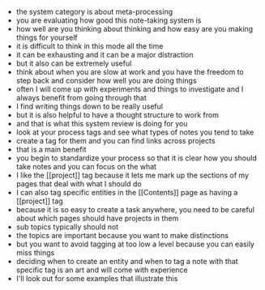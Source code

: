 - the system category is about meta-processing
- you are evaluating how good this note-taking system is
- how well are you thinking about thinking and how easy are you making things for yourself
- it is difficult to think in this mode all the time
- it can be exhausting and it can be a major distraction
- but it also can be extremely useful
- think about when you are slow at work and you have the freedom to step back and consider how well you are doing things
- often I will come up with experiments and things to investigate and I always benefit from going through that
- I find writing things down to be really useful
- but it is also helpful to have a thought structure to work from
- and that is what this system review is doing for you
- look at your process tags and see what types of notes you tend to take
- create a tag for them and you can find links across projects
- that is a main benefit
- you begin to standardize your process so that it is clear how you should take notes and you can focus on the what
- I like the [[project]] tag because it lets me mark up the sections of my pages that deal with what I should do
- I can also tag specific entities in the [[Contents]] page as having a [[project]] tag
- because it is so easy to create a task anywhere, you need to be careful about which pages should have projects in them
- sub topics typically should not
- the topics are important because you want to make distinctions
- but you want to avoid tagging at too low a level because you can easily miss things
- deciding when to create an entity and when to tag a note with that specific tag is an art and will come with experience
- I'll look out for some examples that illustrate this